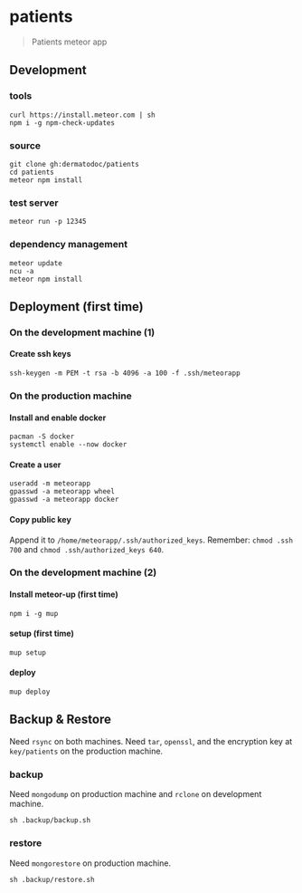 # patients

> Patients meteor app

## Development

### tools

    curl https://install.meteor.com | sh
    npm i -g npm-check-updates
    
### source

    git clone gh:dermatodoc/patients
    cd patients
    meteor npm install
    
### test server
    
    meteor run -p 12345

### dependency management

    meteor update
    ncu -a
    meteor npm install
    
## Deployment (first time)

### On the development machine (1)

#### Create ssh keys

    ssh-keygen -m PEM -t rsa -b 4096 -a 100 -f .ssh/meteorapp

### On the production machine

#### Install and enable docker

    pacman -S docker
    systemctl enable --now docker

#### Create a user

    useradd -m meteorapp
    gpasswd -a meteorapp wheel
    gpasswd -a meteorapp docker

#### Copy public key

Append it to `/home/meteorapp/.ssh/authorized_keys`.
Remember: `chmod .ssh 700` and `chmod .ssh/authorized_keys 640`.


### On the development machine (2)

#### Install meteor-up (first time)

    npm i -g mup

#### setup (first time)

    mup setup
    
#### deploy

    mup deploy

## Backup & Restore

Need `rsync` on both machines.
Need `tar`, `openssl`, and the encryption key at `key/patients` on the production machine.

### backup

Need `mongodump` on production machine and `rclone` on development machine.

    sh .backup/backup.sh

### restore

Need `mongorestore` on production machine.

    sh .backup/restore.sh
